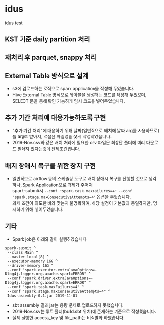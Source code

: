 # idus
idus test
## KST 기준 daily partition 처리
## 재처리 후 parquet, snappy 처리
## External Table 방식으로 설계
- s3에 업로드하는 로직으로 spark application을 작성해 두었습니다.
- Hive External Table 방식으로 테이블을 생성하는 코드를 작성해 두었으며, SELECT 문을 통해 확인 가능하게 임시 코드를 넣어두었습니다.
## 추가 기간 처리에 대응가능하도록 구현
- "추가 기간 처리"에 대응하기 위해 날짜(일반적으로 배치에 날짜 arg를 사용하므로)를 arg로 받아서, 적절한 파일명을 찾게 작성하였습니다. <br>
- 2019-Nov.csv와 같은 배치 처리에 필요한 csv 파일은 최상단 폴더에 미리 다운로드 받아져 있다는것이 전제조건입니다.
## 배치 장애시 복구를 위한 장치 구현
- 일반적으로 airflow 등의 스케쥴링 도구로 배치 장애시 복구를 진행할 것으로 생각하나, Spark Application으로 과제가 주어져 <br> spark-submit시
`--conf "spark.task.maxFailures=4" --conf "spark.stage.maxConsecutiveAttempts=4"` 옵션을 주었습니다. <br>
과제 조건이 의도한 바와 맞는지 불명확하여, 해당 설정이 기본값과 동일하지만, 명시하기 위해 넣어두었습니다.
## 기타
- Spark job은 아래와 같이 실행하였습니다
 ```
spark-submit ^
  --class Main ^
  --master local[8] ^
  --executor-memory 16G ^
  --driver-memory 16G ^
  --conf "spark.executor.extraJavaOptions=-Dlog4j.logger.org.apache.spark=ERROR" ^
  --conf "spark.driver.extraJavaOptions=-Dlog4j.logger.org.apache.spark=ERROR" ^
  --conf "spark.task.maxFailures=4" ^
  --conf "spark.stage.maxConsecutiveAttempts=4" ^
  Idus-assembly-0.1.jar 2019-11-01
```
- sbt assembly 결과 jar는 용량 문제로 업로드하지 못했습니다.
- 2019-Nov.csv는 루트 폴더(build.sbt 위치)에 존재하는 기준으로 작성했습니다.
- 실제 실행한 access_key 및 file_path는 비식별화 하였습니다.
